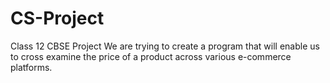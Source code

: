 # CS-Project
Class 12 CBSE Project
We are trying to create a program that will enable us to cross examine the price of a product across various e-commerce platforms.
